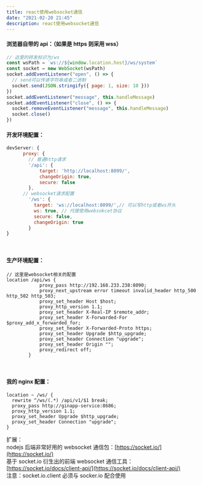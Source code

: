 ```yaml
---
title: react使用websocket通信
date: "2021-02-20 21:45"
description: react使用websocket通信
---
```


#### 浏览器自带的 api：（如果是 https 则采用 wss）

```javascript
// 这里的转发标识为/ws
const wsPath = `ws://${window.location.host}/ws/system`
const socket = new WebSocket(wsPath)
socket.addEventListener("open", () => {
  // send可以传递字符串或者二进制
  socket.send(JSON.stringify({ page: 1, size: 10 }))
})
socket.addEventListener("message", this.handleMessage)
socket.addEventListener("close", () => {
  socket.removeEventListener("message", this.handleMessage)
  socket.close()
})
```

<a name="0BRMq"></a>

#### 开发环境配置：

```javascript
devServer: {
      proxy: {
        // 普通http请求
        '/api': {
            target: 'http://localhost:8099/',
            changeOrigin: true,
            secure: false
        },
      // websocket请求配置
        '/ws': {
          target: 'ws://localhost:8099/',// 可以写http或者ws开头
          ws: true, // 代理使用websokcet协议
          secure: false,
          changeOrigin: true
        }
}
```

<br />

<a name="UDtcL"></a>

#### 生产环境配置：

```nginx
// 这里是websocket相关的配置
location /api/ws {
            proxy_pass http://192.168.233.238:8090;
            proxy_next_upstream error timeout invalid_header http_500 http_502 http_503;
            proxy_set_header Host $host;
            proxy_http_version 1.1;
            proxy_set_header X-Real-IP $remote_addr;
            proxy_set_header X-Forwarded-For $proxy_add_x_forwarded_for;
            proxy_set_header X-Forwarded-Proto https;
            proxy_set_header Upgrade $http_upgrade;
            proxy_set_header Connection "upgrade";
            proxy_set_header Origin "";
            proxy_redirect off;
        }
```

<br />

#### 我的 nginx 配置：

```nginx
location ~ /ws/ {
  rewrite ^/ws/(.*) /api/v1/$1 break;
  proxy_pass http://ginapp-service:8686;
  proxy_http_version 1.1;
  proxy_set_header Upgrade $http_upgrade;
  proxy_set_header Connection "upgrade";
}
```

扩展：<br />
nodejs 后端非常好用的 websocket 通信包：[https://socket.io/](https://socket.io/)<br />基于 socket.io 衍生出的前端 websocket 通信工具：[https://socket.io/docs/client-api/](https://socket.io/docs/client-api/)<br />注意：socket.io.client 必须与 socker.io 配合使用<br />
<br />
